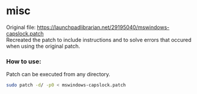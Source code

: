 # misc

Original file: https://launchpadlibrarian.net/29195040/mswindows-capslock.patch <br>
Recreated the patch to include instructions and to solve errors that occured when using the original patch.

### How to use:<br>
Patch can be executed from any directory.<br>
```bash
sudo patch -d/ -p0 < mswindows-capslock.patch
```
